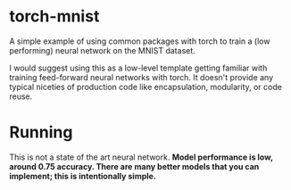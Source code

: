 # torch-mnist
A simple example of using common packages with torch to train a (low performing) neural network on the MNIST dataset.

I would suggest using this as a low-level template getting familiar with training feed-forward neural networks with torch. It doesn't provide any typical niceties of production code like encapsulation, modularity, or code reuse.

# Running

This is not a state of the art neural network. **Model performance is low, around 0.75 accuracy. There are many better models that you can implement; this is intentionally simple.**
